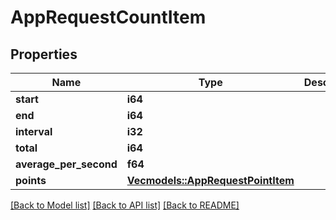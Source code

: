 # AppRequestCountItem

## Properties

Name | Type | Description | Notes
------------ | ------------- | ------------- | -------------
**start** | **i64** |  | 
**end** | **i64** |  | 
**interval** | **i32** |  | 
**total** | **i64** |  | 
**average_per_second** | **f64** |  | 
**points** | [**Vec<models::AppRequestPointItem>**](AppRequestPointItem.md) |  | 

[[Back to Model list]](../README.md#documentation-for-models) [[Back to API list]](../README.md#documentation-for-api-endpoints) [[Back to README]](../README.md)


